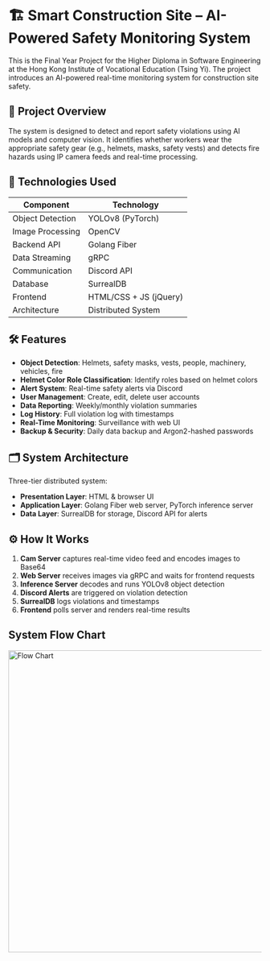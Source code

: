 # 🏗️ Smart Construction Site – AI-Powered Safety Monitoring System

This is the Final Year Project for the Higher Diploma in Software Engineering at the Hong Kong Institute of Vocational Education (Tsing Yi). The project introduces an AI-powered real-time monitoring system for construction site safety.

## 📌 Project Overview

The system is designed to detect and report safety violations using AI models and computer vision. It identifies whether workers wear the appropriate safety gear (e.g., helmets, masks, safety vests) and detects fire hazards using IP camera feeds and real-time processing.


## 🧠 Technologies Used

| Component        | Technology             |
|------------------|------------------------|
| Object Detection | YOLOv8 (PyTorch)       |
| Image Processing | OpenCV                 |
| Backend API      | Golang Fiber           |
| Data Streaming   | gRPC                   |
| Communication    | Discord API            |
| Database         | SurrealDB              |
| Frontend         | HTML/CSS + JS (jQuery) |
| Architecture     | Distributed System     |

## 🛠️ Features

- **Object Detection**: Helmets, safety masks, vests, people, machinery, vehicles, fire
- **Helmet Color Role Classification**: Identify roles based on helmet colors
- **Alert System**: Real-time safety alerts via Discord
- **User Management**: Create, edit, delete user accounts
- **Data Reporting**: Weekly/monthly violation summaries
- **Log History**: Full violation log with timestamps
- **Real-Time Monitoring**: Surveillance with web UI
- **Backup & Security**: Daily data backup and Argon2-hashed passwords

## 🗂️ System Architecture

Three-tier distributed system:
- **Presentation Layer**: HTML & browser UI
- **Application Layer**: Golang Fiber web server, PyTorch inference server
- **Data Layer**: SurrealDB for storage, Discord API for alerts

## ⚙️ How It Works

1. **Cam Server** captures real-time video feed and encodes images to Base64
2. **Web Server** receives images via gRPC and waits for frontend requests
3. **Inference Server** decodes and runs YOLOv8 object detection
4. **Discord Alerts** are triggered on violation detection
5. **SurrealDB** logs violations and timestamps
6. **Frontend** polls server and renders real-time results

## System Flow Chart
<img src="commom/system_flow_chart.png" alt="Flow Chart" width="600"/>






